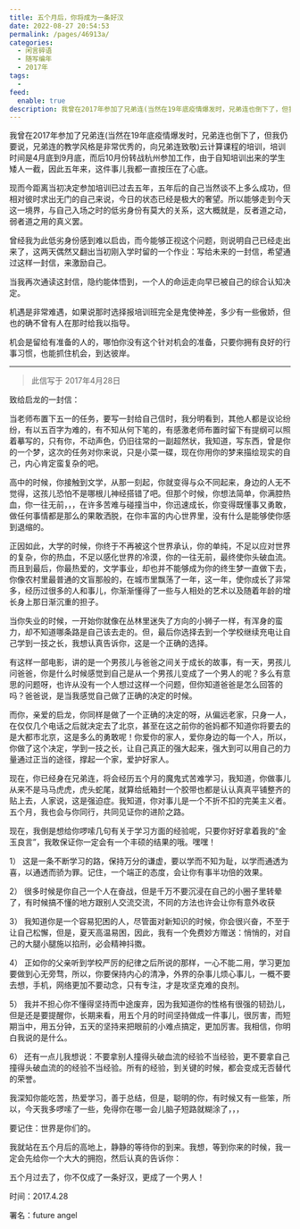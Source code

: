```yaml
---
title: 五个月后，你将成为一条好汉
date: 2022-08-27 20:54:53
permalink: /pages/46913a/
categories:
  - 闲言碎语
  - 随写编年
  - 2017年
tags:
  -
feed:
  enable: true
description: 我曾在2017年参加了兄弟连(当然在19年底疫情爆发时，兄弟连也倒下了，但我仍要说，兄弟连的教学风格是非常优秀的，向兄弟连致敬)云计算课程的培训，培训时间是4月底到9月底，而后10月份转战杭州参加工作，由于自知培训出来的学生矮人一截，因此五年来，这件事儿我都一直按压在了心底。现而今距离当初决定参加培训已过去五年，五年后的自己当然谈不上多么成功，但相对彼时求出无门的自己来说，今日的状态已经是极大的奢望。所以能够走到今天这一境界，与自己入场之时的低劣身份有莫大的关系，这大概就是，反者道之动，弱者道之用的真义罢。曾经我为此低劣身份感到难以启齿，而今能够正视这个问题，则说明自己已经走出来了，这两天偶然又翻出当初刚入学时留的一个作业：写给未来的一封信，希望通过这样一封信，来激励自己。当我再次通读这封信，隐约能体悟到，一个人的命运走向早已被自己的综合认知决定。机遇是非常难遇，如果说那时选择报培训班完全是鬼使神差，多少有一些傲娇，但也的确不曾有人在那时给我以指导。机会是留给有准备的人的，哪怕你没有这个针对机会的准备，只要你拥有良好的行事习惯，也能抓住机会，到达彼岸。
---
```


我曾在2017年参加了兄弟连(当然在19年底疫情爆发时，兄弟连也倒下了，但我仍要说，兄弟连的教学风格是非常优秀的，向兄弟连致敬)云计算课程的培训，培训时间是4月底到9月底，而后10月份转战杭州参加工作，由于自知培训出来的学生矮人一截，因此五年来，这件事儿我都一直按压在了心底。

现而今距离当初决定参加培训已过去五年，五年后的自己当然谈不上多么成功，但相对彼时求出无门的自己来说，今日的状态已经是极大的奢望。所以能够走到今天这一境界，与自己入场之时的低劣身份有莫大的关系，这大概就是，反者道之动，弱者道之用的真义罢。

曾经我为此低劣身份感到难以启齿，而今能够正视这个问题，则说明自己已经走出来了，这两天偶然又翻出当初刚入学时留的一个作业：写给未来的一封信，希望通过这样一封信，来激励自己。

当我再次通读这封信，隐约能体悟到，一个人的命运走向早已被自己的综合认知决定。

机遇是非常难遇，如果说那时选择报培训班完全是鬼使神差，多少有一些傲娇，但也的确不曾有人在那时给我以指导。

机会是留给有准备的人的，哪怕你没有这个针对机会的准备，只要你拥有良好的行事习惯，也能抓住机会，到达彼岸。

---

> 此信写于 2017年4月28日

致给启龙的一封信：

当老师布置下五一的任务，要写一封给自己信时，我分明看到，其他人都是议论纷纷，有以五百字为难的，有不知从何下笔的，有感激老师布置时留下有提纲可以照着摹写的，只有你，不动声色，仍旧往常的一副超然状，我知道，写东西，曾是你的一个梦，这次的任务对你来说，只是小菜一碟，现在你用你的梦来描绘现实的自己，内心肯定蛮复杂的吧。

高中的时候，你接触到文学，从那一刻起，你就变得与众不同起来，身边的人无不觉得，这孩儿恐怕不是哪根儿神经搭错了吧。但那个时候，你想法简单，你满腔热血，你一往无前，，，在许多苦难与碰撞当中，你迅速成长，你变得既懂事又勇敢，做任何事情都是那么的果敢洒脱，在你丰富的内心世界里，没有什么是能够使你感到退缩的。

正因如此，大学的时候，你终于不再被这个世界承认，你的单纯，不足以应对世界的复杂，你的热血，不足以感化世界的冷漠，你的一往无前，最终使你头破血流。而且到最后，你最热爱的，文学事业，却也并不能够成为你的终生梦一直做下去，你像农村里最普通的文盲那般的，在城市里飘荡了一年，这一年，使你成长了非常多，经历过很多的人和事儿，你渐渐懂得了一些与人相处的艺术以及随着年龄的增长身上那日渐沉重的担子。

当你失业的时候，一开始你就像在丛林里迷失了方向的小狮子一样，有浑身的蛮力，却不知道哪条路是自己该去走的。但，最后你选择去到一个学校继续充电让自己学到一技之长，我想认真告诉你，这是一个正确的选择。

有这样一部电影，讲的是一个男孩儿与爸爸之间关于成长的故事，有一天，男孩儿问爸爸，你是什么时候感觉到自己是从一个男孩儿变成了一个男人的呢？多么有意思的问题呀，也许从没有一个人想过这样一个问题，但你知道爸爸是怎么回答的吗？爸爸说，是当我感觉自己做了正确的决定的时候。

而你，亲爱的启龙，你同样是做了一个正确的决定的呀，从偏远老家，只身一人，在仅仅几个电话之后就决定去了北京，甚至在这之前你的爸妈都不知道你将要去的是大都市北京，这是多么的勇敢呢！你爱你的家人，爱你身边的每一个人，所以，你做了这个决定，学到一技之长，让自己真正的强大起来，强大到可以用自己的力量通过正当的途径，撑起一个家，爱护好家人。

现在，你已经身在兄弟连，将会经历五个月的魔鬼式苦难学习，我知道，你做事儿从来不是马马虎虎，虎头蛇尾，就算给纸箱封一个胶带也都是认认真真平铺整齐的贴上去，人家说，这是强迫症。我知道，你对事儿是一个不折不扣的完美主义者。五个月，我也会与你同行，共同见证你的进阶之路。

现在，我倒是想给你啰嗦几句有关于学习方面的经验呢，只要你好好拿着我的“金玉良言”，我敢保证你一定会有一个丰硕的结果的哦。嘿嘿！

1） 这是一条不断学习的路，保持万分的谦虚，要以学而不知为耻，以学而通透为喜，以通透而骄为罪。记住，一个端正的态度，会让你有事半功倍的效果。

2） 很多时候是你自己一个人在奋战，但是千万不要沉浸在自己的小圈子里转晕了，有时候搞不懂的地方跟别人交流交流，不同的方法也许会让你有意外收获

3） 我知道你是一个容易犯困的人，尽管面对新知识的时候，你会很兴奋，不至于让自己松懈，但是，夏天高温易困，因此，我有一个免费妙方赠送：悄悄的，对自己的大腿小腿施以掐刑，必会精神抖擞。

4） 正如你的父亲听到学校严厉的纪律之后所说的那样，一心不能二用，学习更加要做到心无旁骛，所以，你要保持内心的清净，外界的杂事儿烦心事儿，一概不要去想，手机，网络更加不要动念，只有专注，才是攻坚克难的良剂。

5） 我并不担心你不懂得坚持而中途废弃，因为我知道你的性格有很强的韧劲儿，但是还是要提醒你，长期来看，用五个月的时间坚持做成一件事儿，很厉害，而短期当中，用五分钟，五天的坚持来把眼前的小难点搞定，更加厉害。我相信，你明白我说的是什么。

6） 还有一点儿我想说：不要拿别人撞得头破血流的经验不当经验，更不要拿自己撞得头破血流的的经验不当经验。所有的经验，到关键的时候，都会变成无否替代的荣誉。

我深知你能吃苦，热爱学习，善于总结，但是，聪明的你，有时候又有一些笨，所以，今天我多啰嗦了一些，免得你在哪一会儿脑子短路就糊涂了，，，

要记住：世界是你们的。

我就站在五个月后的高地上，静静的等待你的到来。我想，等到你来的时候，我一定会先给你一个大大的拥抱，然后认真的告诉你：

五个月过去了，你不仅成了一条好汉，更成了一个男人！

时间：2017.4.28

署名：future angel